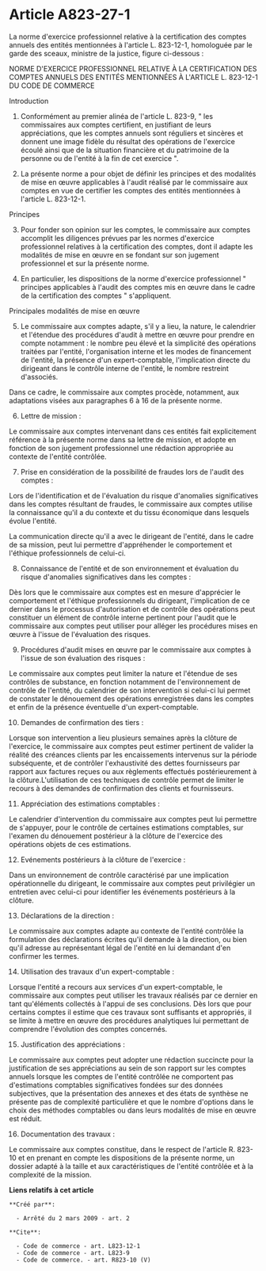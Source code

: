 # Article A823-27-1

La norme d'exercice professionnel relative à la certification des comptes annuels des entités mentionnées à l'article L.
823-12-1, homologuée par le garde des sceaux, ministre de la justice, figure ci-dessous : 

NORME D'EXERCICE PROFESSIONNEL RELATIVE À LA CERTIFICATION DES COMPTES ANNUELS DES ENTITÉS MENTIONNÉES À L'ARTICLE L.
823-12-1 DU CODE DE COMMERCE 

Introduction 

1. Conformément au premier alinéa de l'article L. 823-9, " les commissaires aux comptes certifient, en justifiant de leurs
appréciations, que les comptes annuels sont réguliers et sincères et donnent une image fidèle du résultat des opérations de
l'exercice écoulé ainsi que de la situation financière et du patrimoine de la personne ou de l'entité à la fin de cet
exercice ". 

2. La présente norme a pour objet de définir les principes et des modalités de mise en œuvre applicables à l'audit réalisé
par le commissaire aux comptes en vue de certifier les comptes des entités mentionnées à l'article L. 823-12-1. 

Principes 

3. Pour fonder son opinion sur les comptes, le commissaire aux comptes accomplit les diligences prévues par les normes
d'exercice professionnel relatives à la certification des comptes, dont il adapte les modalités de mise en œuvre en se
fondant sur son jugement professionnel et sur la présente norme. 

4. En particulier, les dispositions de la norme d'exercice professionnel " principes applicables à l'audit des comptes mis en
œuvre dans le cadre de la certification des comptes " s'appliquent. 

Principales modalités de mise en œuvre 

5. Le commissaire aux comptes adapte, s'il y a lieu, la nature, le calendrier et l'étendue des procédures d'audit à mettre en
œuvre pour prendre en compte notamment : le nombre peu élevé et la simplicité des opérations traitées par l'entité,
l'organisation interne et les modes de financement de l'entité, la présence d'un expert-comptable, l'implication directe du
dirigeant dans le contrôle interne de l'entité, le nombre restreint d'associés. 

Dans ce cadre, le commissaire aux comptes procède, notamment, aux adaptations visées aux paragraphes 6 à 16 de la présente
norme. 

6. Lettre de mission : 

Le commissaire aux comptes intervenant dans ces entités fait explicitement référence à la présente norme dans sa lettre de
mission, et adopte en fonction de son jugement professionnel une rédaction appropriée au contexte de l'entité contrôlée. 

7. Prise en considération de la possibilité de fraudes lors de l'audit des comptes : 

Lors de l'identification et de l'évaluation du risque d'anomalies significatives dans les comptes résultant de fraudes, le
commissaire aux comptes utilise la connaissance qu'il a du contexte et du tissu économique dans lesquels évolue l'entité. 

La communication directe qu'il a avec le dirigeant de l'entité, dans le cadre de sa mission, peut lui permettre d'appréhender
le comportement et l'éthique professionnels de celui-ci. 

8. Connaissance de l'entité et de son environnement et évaluation du risque d'anomalies significatives dans les comptes : 

Dès lors que le commissaire aux comptes est en mesure d'apprécier le comportement et l'éthique professionnels du dirigeant,
l'implication de ce dernier dans le processus d'autorisation et de contrôle des opérations peut constituer un élément de
contrôle interne pertinent pour l'audit que le commissaire aux comptes peut utiliser pour alléger les procédures mises en
œuvre à l'issue de l'évaluation des risques. 

9. Procédures d'audit mises en œuvre par le commissaire aux comptes à l'issue de son évaluation des risques : 

Le commissaire aux comptes peut limiter la nature et l'étendue de ses contrôles de substance, en fonction notamment de
l'environnement de contrôle de l'entité, du calendrier de son intervention si celui-ci lui permet de constater le dénouement
des opérations enregistrées dans les comptes et enfin de la présence éventuelle d'un expert-comptable. 

10. Demandes de confirmation des tiers : 

Lorsque son intervention a lieu plusieurs semaines après la clôture de l'exercice, le commissaire aux comptes peut estimer
pertinent de valider la réalité des créances clients par les encaissements intervenus sur la période subséquente, et de
contrôler l'exhaustivité des dettes fournisseurs par rapport aux factures reçues ou aux règlements effectués postérieurement
à la clôture.L'utilisation de ces techniques de contrôle permet de limiter le recours à des demandes de confirmation des
clients et fournisseurs. 

11. Appréciation des estimations comptables : 

Le calendrier d'intervention du commissaire aux comptes peut lui permettre de s'appuyer, pour le contrôle de certaines
estimations comptables, sur l'examen du dénouement postérieur à la clôture de l'exercice des opérations objets de ces
estimations. 

12. Evénements postérieurs à la clôture de l'exercice : 

Dans un environnement de contrôle caractérisé par une implication opérationnelle du dirigeant, le commissaire aux comptes
peut privilégier un entretien avec celui-ci pour identifier les événements postérieurs à la clôture. 

13. Déclarations de la direction : 

Le commissaire aux comptes adapte au contexte de l'entité contrôlée la formulation des déclarations écrites qu'il demande à
la direction, ou bien qu'il adresse au représentant légal de l'entité en lui demandant d'en confirmer les termes. 

14. Utilisation des travaux d'un expert-comptable : 

Lorsque l'entité a recours aux services d'un expert-comptable, le commissaire aux comptes peut utiliser les travaux réalisés
par ce dernier en tant qu'éléments collectés à l'appui de ses conclusions. Dès lors que pour certains comptes il estime que
ces travaux sont suffisants et appropriés, il se limite à mettre en œuvre des procédures analytiques lui permettant de
comprendre l'évolution des comptes concernés. 

15. Justification des appréciations : 

Le commissaire aux comptes peut adopter une rédaction succincte pour la justification de ses appréciations au sein de son
rapport sur les comptes annuels lorsque les comptes de l'entité contrôlée ne comportent pas d'estimations comptables
significatives fondées sur des données subjectives, que la présentation des annexes et des états de synthèse ne présente pas
de complexité particulière et que le nombre d'options dans le choix des méthodes comptables ou dans leurs modalités de mise
en œuvre est réduit. 

16. Documentation des travaux : 

Le commissaire aux comptes constitue, dans le respect de l'article R. 823-10 et en prenant en compte les dispositions de la
présente norme, un dossier adapté à la taille et aux caractéristiques de l'entité contrôlée et à la complexité de la mission.

**Liens relatifs à cet article**

	**Créé par**:

	  - Arrêté du 2 mars 2009 - art. 2

	**Cite**:

	  - Code de commerce - art. L823-12-1
	  - Code de commerce - art. L823-9
	  - Code de commerce. - art. R823-10 (V)

